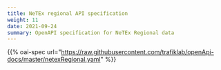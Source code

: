 ```yaml
---
title: NeTEx regional API specification
weight: 11
date: 2021-09-24
summary: OpenAPI specification for NeTEx Regional data
---
```

{{% oai-spec url="https://raw.githubusercontent.com/trafiklab/openApi-docs/master/netexRegional.yaml" %}}